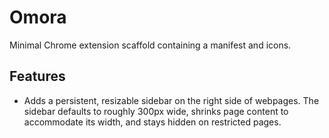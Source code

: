 # Omora

Minimal Chrome extension scaffold containing a manifest and icons.

## Features

- Adds a persistent, resizable sidebar on the right side of webpages.
  The sidebar defaults to roughly 300px wide, shrinks page content to
  accommodate its width, and stays hidden on restricted pages.
